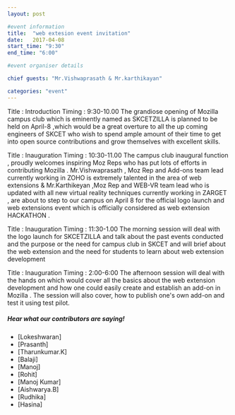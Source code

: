 ```yaml
---
layout: post

#event information
title:  "web extesion event invitation"
date:   2017-04-08
start_time: "9:30"
end_time: "6:00"

#event organiser details

chief guests: "Mr.Vishwaprasath & Mr.karthikayan"

categories: "event"
---
```


Title  : Introduction
Timing : 9:30-10.00
   The grandiose opening of Mozilla campus club which is eminently named as SKCETZILLA is planned to be held on April-8 ,which would be a great overture to all the up coming engineers of SKCET who wish to spend ample amount of their time to get into open source contributions and grow themselves with excellent skills.

Title  : Inauguration
Timing : 10:30-11.00
   The campus club inaugural function , proudly welcomes inspiring Moz Reps who has put lots of efforts in contributing Mozilla . Mr.Vishwaprasath , Moz Rep and Add-ons team lead currently working  in ZOHO is extremely talented in the area of web extensions & Mr.Karthikeyan ,Moz Rep and WEB-VR team lead who is updated with all new virtual reality techniques currently working in ZARGET , are about to step to our campus on April 8 for the official logo launch and web extensions event which is officially considered as web extension HACKATHON .

Title  : Inauguration
Timing : 11:30-1.00
    The morning session will deal with the logo launch for SKCETZILLA and talk about the past  events conducted and the purpose or the need for campus club in SKCET and will brief about the web extension and the need for students to learn about web extension development

Title  : Inauguration
Timing : 2:00-6:00
    The afternoon session will deal with the hands on which would cover all the basics  about the web extension development and how one could easily create and establish an add-on in Mozilla . The session will also cover, how to publish one's own add-on and test it using test pilot.
   
##### Hear what our contributors are saying!
- [Lokeshwaran]
- [Prasanth]
- [Tharunkumar.K]
- [Balaji]
- [Manoj]
- [Rohit]
- [Manoj Kumar]
- [Aishwarya.B]
- [Rudhika]
- [Hasina]
